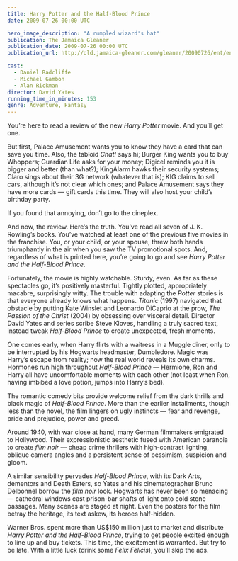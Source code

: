 ```yaml
---
title: Harry Potter and the Half-Blood Prince
date: 2009-07-26 00:00 UTC

hero_image_description: "A rumpled wizard's hat"
publication: The Jamaica Gleaner
publication_date: 2009-07-26 00:00 UTC
publication_url: http://old.jamaica-gleaner.com/gleaner/20090726/ent/ent13.html

cast:
  - Daniel Radcliffe
  - Michael Gambon
  - Alan Rickman
director: David Yates
running_time_in_minutes: 153
genre: Adventure, Fantasy
---
```


You’re here to read a review of the new _Harry Potter_ movie. And you’ll get
one.

But first, Palace Amusement wants you to know they have a card that can save you
time. Also, the tabloid _Chat!_ says hi; Burger King wants you to buy Whoppers;
Guardian Life asks for your money; Digicel reminds you it is bigger and better
(than what?); KingAlarm hawks their security systems; Claro sings about their 3G
network (whatever that is); KIG claims to sell cars, although it’s not clear
which ones; and Palace Amusement says they have more cards — gift cards this
time. They will also host your child’s birthday party.

If you found that annoying, don’t go to the cineplex.

And now, the review. Here’s the truth. You’ve read all seven of J. K. Rowling’s
books. You’ve watched at least one of the previous five movies in the franchise.
You, or your child, or your spouse, threw both hands triumphantly in the air
when you saw the TV promotional spots. And, regardless of what is printed here,
you’re going to go and see _Harry Potter and the Half-Blood Prince_.

Fortunately, the movie is highly watchable. Sturdy, even. As far as these
spectacles go, it’s positively masterful. Tightly plotted, appropriately
macabre, surprisingly witty. The trouble with adapting the _Potter_ stories is
that everyone already knows what happens. _Titanic_ (1997) navigated that
obstacle by putting Kate Winslet and Leonardo DiCaprio at the prow, _The Passion
of the Christ_ (2004) by obsessing over visceral detail. Director David Yates
and series scribe Steve Kloves, handling a truly sacred text, instead tweak
_Half-Blood Prince_ to create unexpected, fresh moments.

One comes early, when Harry flirts with a waitress in a Muggle diner, only to be
interrupted by his Hogwarts headmaster, Dumbledore. Magic was Harry’s escape
from reality; now the real world reveals its own charms. Hormones run high
throughout _Half-Blood Prince_ — Hermione, Ron and Harry all have uncomfortable
moments with each other (not least when Ron, having imbibed a love potion, jumps
into Harry’s bed).

The romantic comedy bits provide welcome relief from the dark thrills and black
magic of _Half-Blood Prince_. More than the earlier installments, though less
than the novel, the film lingers on ugly instincts — fear and revenge, pride and
prejudice, power and greed.

Around 1940, with war close at hand, many German filmmakers emigrated to
Hollywood. Their expressionistic aesthetic fused with American paranoia to
create _film noir_ — cheap crime thrillers with high-contrast lighting, oblique
camera angles and a persistent sense of pessimism, suspicion and gloom.

A similar sensibility pervades _Half-Blood Prince_, with its Dark Arts,
dementors and Death Eaters, so Yates and his cinematographer Bruno Delbonnel
borrow the _film noir_ look. Hogwarts has never been so menacing — cathedral
windows cast prison-bar shafts of light onto cold stone passages. Many scenes
are staged at night. Even the posters for the film betray the heritage, its text
askew, its heroes half-hidden.

Warner Bros. spent more than US$150 million just to market and distribute _Harry
Potter and the Half-Blood Prince_, trying to get people excited enough to line
up and buy tickets. This time, the excitement is warranted. But try to be late.
With a little luck (drink some _Felix Felicis_), you’ll skip the ads.
